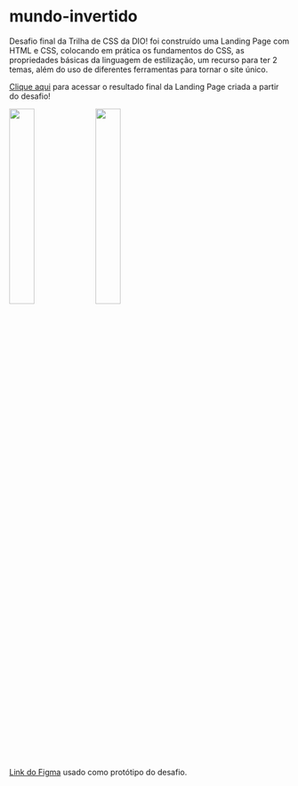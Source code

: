 # mundo-invertido

Desafio final da Trilha de CSS da DIO! foi construído uma Landing Page com HTML e CSS, colocando em prática os fundamentos do CSS, as propriedades básicas da linguagem de estilização, um recurso para ter 2 temas, além do uso de diferentes ferramentas para tornar o site único.

[Clique aqui](https://srnascimento40.github.io/mundo-invertido/) para acessar o resultado final da Landing Page criada a partir do desafio!

<div style={display:flex}>
<img src= "https://user-images.githubusercontent.com/65576111/193645959-867a9f11-0ab6-4c41-9f26-df545468e788.png" width=30% height=30%>

<img src="https://user-images.githubusercontent.com/65576111/193646020-200e5368-d8c6-414d-bb0d-d05892f1f164.png" width="30%" height="30%">
</div>

[Link do Figma](https://www.figma.com/file/I3Q42CcVUziRN3iMfTrbfb/Stranger-Things?node-id=0%3A1) usado como protótipo do desafio.
